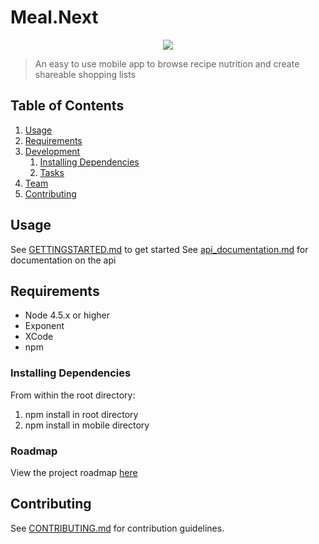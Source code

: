 # Meal.Next

<p align="center">
	<img src="/screenshots/image.png?raw=true"/>
</p>

> An easy to use mobile app to browse recipe nutrition and create shareable shopping lists


## Table of Contents

1. [Usage](#Usage)
1. [Requirements](#requirements)
1. [Development](#development)
    1. [Installing Dependencies](#installing-dependencies)
    1. [Tasks](#tasks)
1. [Team](#team)
1. [Contributing](#contributing)

## Usage

See [GETTINGSTARTED.md](GETTINGSTARTED.md) to get started
See [api_documentation.md](api_documentation.md) for documentation on the api

## Requirements

- Node 4.5.x or higher
- Exponent
- XCode
- npm

### Installing Dependencies

From within the root directory:

1. npm install in root directory
2. npm install in mobile directory

### Roadmap

View the project roadmap [here](LINK_TO_PROJECT_ISSUES)


## Contributing

See [CONTRIBUTING.md](CONTRIBUTING.md) for contribution guidelines.
